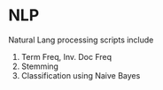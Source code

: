 # NLP
Natural Lang processing scripts include

1. Term Freq, Inv. Doc Freq
2. Stemming
3. Classification using Naive Bayes
